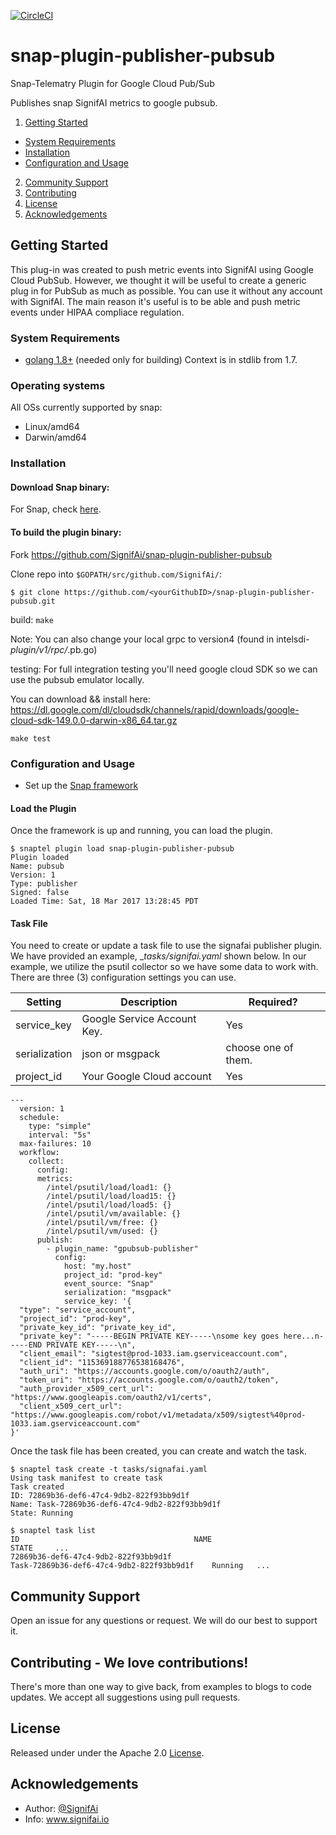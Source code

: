 [![CircleCI](https://circleci.com/gh/SignifAi/snap-plugin-publisher-pubsub.svg?style=svg)](https://circleci.com/gh/SignifAi/snap-plugin-publisher-pubsub)

# snap-plugin-publisher-pubsub
Snap-Telematry Plugin for Google Cloud Pub/Sub

Publishes snap SignifAI metrics to google pubsub.

1. [Getting Started](#getting-started)
  * [System Requirements](#system-requirements)
  * [Installation](#installation)
  * [Configuration and Usage](#configuration-and-usage)
2. [Community Support](#community-support)
3. [Contributing](#contributing)
4. [License](#license-and-authors)
5. [Acknowledgements](#acknowledgements)

## Getting Started
This plug-in was created to push metric events into SignifAI using Google Cloud PubSub. However, we thought it will be useful to create a generic plug in for PubSub as much as possible. You can use it without any account with SignifAI.
The main reason it's useful is to be able and push metric events under HIPAA compliace regulation. 
### System Requirements 
* [golang 1.8+](https://golang.org/dl/) (needed only for building)
  Context is in stdlib from 1.7.

### Operating systems
All OSs currently supported by snap:
* Linux/amd64
* Darwin/amd64

### Installation
#### Download Snap binary:
For Snap, check [here](https://github.com/intelsdi-x/snap/releases).


#### To build the plugin binary:
Fork https://github.com/SignifAi/snap-plugin-publisher-pubsub

Clone repo into `$GOPATH/src/github.com/SignifAi/`:

```
$ git clone https://github.com/<yourGithubID>/snap-plugin-publisher-pubsub.git
```

build:
  ```make```

Note: You can also change your local grpc to version4 (found in
intelsdi-*plugin/v1/rpc/*.pb.go)

testing:
  For full integration testing you'll need google cloud SDK so we can
use the pubsub emulator locally.

  You can download && install here: https://dl.google.com/dl/cloudsdk/channels/rapid/downloads/google-cloud-sdk-149.0.0-darwin-x86_64.tar.gz

  ```make test```

### Configuration and Usage
* Set up the [Snap framework](https://github.com/intelsdi-x/snap/blob/master/README.md#getting-started)

#### Load the Plugin
Once the framework is up and running, you can load the plugin.
```
$ snaptel plugin load snap-plugin-publisher-pubsub
Plugin loaded
Name: pubsub
Version: 1
Type: publisher
Signed: false
Loaded Time: Sat, 18 Mar 2017 13:28:45 PDT
```

#### Task File
You need to create or update a task file to use the signafai publisher
plugin. We have provided an example, __tasks/signifai.yaml_ shown below. In
our example, we utilize the psutil collector so we have some data to
work with. There are three (3) configuration settings you can use.

Setting|Description|Required?|
|-------|-----------|---------|
|service_key|Google Service Account Key.|Yes|
|serialization|json or msgpack|choose one of them.|
|project_id|Your Google Cloud account|Yes|

```
---
  version: 1
  schedule:
    type: "simple"
    interval: "5s"
  max-failures: 10
  workflow:
    collect:
      config:
      metrics:
        /intel/psutil/load/load1: {} 
        /intel/psutil/load/load15: {}
        /intel/psutil/load/load5: {}
        /intel/psutil/vm/available: {}
        /intel/psutil/vm/free: {}
        /intel/psutil/vm/used: {}
      publish:
        - plugin_name: "gpubsub-publisher"
          config:
            host: "my.host"
            project_id: "prod-key"
            event_source: "Snap"
            serialization: "msgpack"
            service_key: '{
  "type": "service_account",
  "project_id": "prod-key",
  "private_key_id": "private_key_id",
  "private_key": "-----BEGIN PRIVATE KEY-----\nsome key goes here...n-----END PRIVATE KEY-----\n",
  "client_email": "sigtest@prod-1033.iam.gserviceaccount.com",
  "client_id": "115369188776538168476",
  "auth_uri": "https://accounts.google.com/o/oauth2/auth",
  "token_uri": "https://accounts.google.com/o/oauth2/token",
  "auth_provider_x509_cert_url": "https://www.googleapis.com/oauth2/v1/certs",
  "client_x509_cert_url": "https://www.googleapis.com/robot/v1/metadata/x509/sigtest%40prod-1033.iam.gserviceaccount.com"
}'
```

Once the task file has been created, you can create and watch the task.
```
$ snaptel task create -t tasks/signafai.yaml
Using task manifest to create task
Task created
ID: 72869b36-def6-47c4-9db2-822f93bb9d1f
Name: Task-72869b36-def6-47c4-9db2-822f93bb9d1f
State: Running

$ snaptel task list
ID                                       NAME
STATE     ...
72869b36-def6-47c4-9db2-822f93bb9d1f
Task-72869b36-def6-47c4-9db2-822f93bb9d1f    Running   ...
```

## Community Support
Open an issue for any questions or request. We will do our best to support it.

## Contributing - We love contributions!

There's more than one way to give back, from examples to blogs to code updates. We accept all suggestions using pull requests.

## License
Released under under the Apache 2.0 [License](LICENSE).

## Acknowledgements
* Author: [@SignifAi](https://github.com/SignifAi/)
* Info: www.signifai.io
